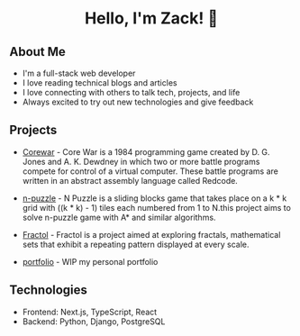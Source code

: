 <h1 align="center">Hello, I'm Zack! 👋</h1>

## About Me
- I'm a full-stack web developer 
- I love reading technical blogs and articles
- I love connecting with others to talk tech, projects, and life
- Always excited to try out new technologies and give feedback 

## Projects
- [Corewar](https://github.com/ZackChOfficial/corewar) - Core War is a 1984 programming game created by D. G. Jones and A. K. Dewdney in which two or more battle programs compete for control of a virtual computer. These battle programs are written in an abstract assembly language called Redcode.

- [n-puzzle](https://n-puzzle-project.netlify.app/) - N Puzzle is a sliding blocks game that takes place on a k * k grid with ((k * k) - 1) tiles each numbered from 1 to N.this project aims to solve n-puzzle game with A* and similar algorithms.
  
- [Fractol](https://github.com/ZackChOfficial/Fractol) - Fractol is a project aimed at exploring fractals, mathematical sets that exhibit a repeating pattern displayed at every scale.

- [portfolio](https://github.com/ZackChOfficial/portfolio) - WIP my personal portfolio

## Technologies
- Frontend: Next.js, TypeScript, React
- Backend: Python, Django, PostgreSQL
